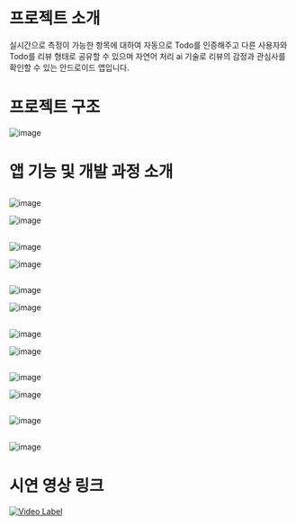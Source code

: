 # 프로젝트 소개
 실시간으로 측정이 가능한 항목에 대하여 자동으로 Todo를 인증해주고 다른 사용자와 Todo를 리뷰 형태로 공유할 수 있으며 자연어 처리 ai 기술로 리뷰의 감정과 관심사를 확인할 수 있는 안드로이드 앱입니다.

# 프로젝트 구조

![image](https://user-images.githubusercontent.com/75258748/248242376-fb294e50-bdf7-4c79-83ac-aceb4a2b2166.png)

# 앱 기능 및 개발 과정 소개

##

![image](https://user-images.githubusercontent.com/75258748/248242547-d3fc0af8-c897-40a1-92fe-9362bdb5ee4e.png)

![image](https://user-images.githubusercontent.com/75258748/248242643-cf191d46-5b6b-452f-80ac-a190407c6848.png)

##

![image](https://user-images.githubusercontent.com/75258748/248243060-96bdbd15-25d2-4246-9e0e-79e945ae0f65.png)

![image](https://user-images.githubusercontent.com/75258748/248242945-5a5d465c-53ef-4db0-aff1-43129e05794a.png)

##

![image](https://user-images.githubusercontent.com/75258748/248243348-38bd6261-49ef-4024-bdca-85d208dfb49f.png)

![image](https://user-images.githubusercontent.com/75258748/248243743-f30113ce-624a-45e0-990a-4476ccf09ee5.png)

##

![image](https://user-images.githubusercontent.com/75258748/248243845-7955f617-200a-44ef-8082-410893313556.png)

![image](https://user-images.githubusercontent.com/75258748/248244015-0a61be02-9560-4b5e-ac08-1ec5d4da9772.png)

##

![image](https://user-images.githubusercontent.com/75258748/248244214-986b248a-4e28-4495-b6d5-f5fcb7d3a42b.png)

![image](https://user-images.githubusercontent.com/75258748/248244304-c1956950-a6cb-4924-b28c-95f97e5199ff.png)

##

![image](https://user-images.githubusercontent.com/75258748/248245732-a08c0c00-ee1f-4361-8903-0449add853b2.png)

##

![image](https://user-images.githubusercontent.com/75258748/248244729-09b927e3-50ff-4fba-99a0-f33b53e6a35d.png)

# 시연 영상 링크

[![Video Label](http://img.youtube.com/vi/utUqpkrwdRk/0.jpg)](https://youtu.be/utUqpkrwdRk?t=0s)

